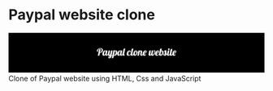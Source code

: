 # Paypal website clone
![](https://github.com/khalidadamu/Paypal-static-website-clone/blob/main/images/Paypal_clone_website%20(3).png)
Clone of Paypal website using HTML, Css and JavaScript 
